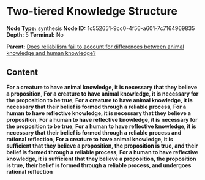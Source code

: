 # Two-tiered Knowledge Structure

**Node Type:** synthesis
**Node ID:** 1c552651-9cc0-4f56-a601-7c7164969835
**Depth:** 5
**Terminal:** No

**Parent:** [Does reliabilism fail to account for differences between animal knowledge and human knowledge?](does-reliabilism-fail-to-account-for-differences-between-animal-knowledge-and-human-knowledge-antithesis-e1c24865-4ef7-49ba-acf7-42f6ffd49505.md)

## Content

**For a creature to have animal knowledge, it is necessary that they believe a proposition**, **For a creature to have animal knowledge, it is necessary for the proposition to be true**, **For a creature to have animal knowledge, it is necessary that their belief is formed through a reliable process**, **For a human to have reflective knowledge, it is necessary that they believe a proposition**, **For a human to have reflective knowledge, it is necessary for the proposition to be true**, **For a human to have reflective knowledge, it is necessary that their belief is formed through a reliable process and rational reflection**, **For a creature to have animal knowledge, it is sufficient that they believe a proposition, the proposition is true, and their belief is formed through a reliable process**, **For a human to have reflective knowledge, it is sufficient that they believe a proposition, the proposition is true, their belief is formed through a reliable process, and undergoes rational reflection**
